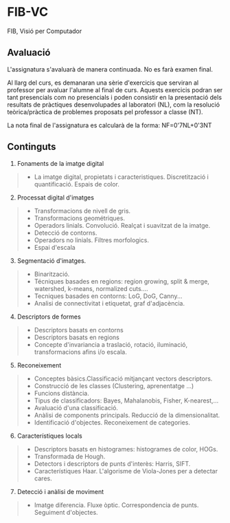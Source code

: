 # FIB-VC
FIB, Visió per Computador

## Avaluació
L'assignatura s'avaluarà de manera continuada. No es farà examen final.

Al llarg del curs, es demanaran una sèrie d'exercicis que serviran al professor per avaluar l'alumne al final de curs. Aquests exercicis podran ser tant presencials com no presencials i poden consistir en la presentació dels resultats de pràctiques desenvolupades al laboratori (NL), com la resolució teòrica/pràctica de problemes proposats pel professor a classe (NT). 

La nota final de l'assignatura es calcularà de la forma: NF=0'7NL+0'3NT

## Continguts
1. Fonaments de la imatge digital 
> - La imatge digital, propietats i caracteristiques. Discretització i quantificació. Espais de color.
2. Processat digital d'imatges 
> - Transformacions de nivell de gris.
> - Transformacions geométriques.
> - Operadors linials. Convolució. Realçat i suavitzat de la imatge.
> - Detecció de contorns.
> - Operadors no linials. Filtres morfologics.
> - Espai d'escala
3. Segmentació d'imatges. 
> - Binarització.
> - Técniques basades en regions: region growing, split & merge, watershed, k-means, normalized cuts....
> - Tecniques basades en contorns: LoG, DoG, Canny...
> - Analisi de connectivitat i etiquetat, graf d'adjacència.
4. Descriptors de formes 
> - Descriptors basats en contorns
> - Descriptors basats en regions
> - Concepte d'invariancia a traslació, rotació, iluminació, transformacions afins i/o escala.
5. Reconeixement 
> - Conceptes bàsics.Classificació mitjançant vectors descriptors.
> - Construcció de les classes (Clustering, aprenentatge ...)
> - Funcions distància.
> - Tipus de classificadors: Bayes, Mahalanobis, Fisher, K-nearest,...
> - Avaluació d'una classificació.
> - Anàlisi de components principals. Reducció de la dimensionalitat.
> - Identificació d'objectes. Reconeixement de categories.
6. Característiques locals 
> - Descriptors basats en histogrames: histogrames de color, HOGs.
> - Transformada de Hough.
> - Detectors i descriptors de punts d'interès: Harris, SIFT.
> - Característiques Haar. L'algorisme de Viola-Jones per a detectar cares.
7. Detecció i anàlisi de moviment 
> - Imatge diferencia. Fluxe òptic. Correspondencia de punts. Seguiment d'objectes.